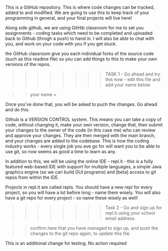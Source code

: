 This is a GitHub repository. This is where code changes can be tracked, added to and modified. We are going to use this to keep track of your programming in general, and your final projects will live here! 

Along side github, we are using GitHib classroom for me to set you assignments - coding tasks which need to be completed and uploaded back to Github (throgh a push) to hand in. I will also be able to chat with you, and work on your code with you if you get stuck. 

the GitHub classroom give you each individual forks of the source code (such as this readme file) so you can add things to this to make your own versions of the repos. 

>>>>>>>>TASK 1 - Go ahead and try this now - edit this file and add your name below 


>> your name = 


Once you've done that, you will be asked to puch the changes. Go ahead and do this. 



Github is a VERSION CONTROL system. This means you can take a copy of code, without changing it, make your own version, change that, then submit your changes to the owner of the code (in this case me) who can review and approve your changes. They are then merged with the main branch, and your changes are added to the codebase. This is how the coding industry works - every single job you eve go for will want you to be able to use git, so now seems as good a time to learn as any. 


In addition to this, we will be using the online IDE - repl.it - this is a fully featured web-based IDE with support for multiple languages, a simple Java graphics engine (so we can build GUI programs) and [beta] access to git repos from within the IDE. 

Projects in repl.it are called repls. You should have a new repl for every project, so you will have a lot before long - name them wisely. 
You will also have a git repo for every project - so name these wisely as well! 


>>>>>>>>Task 2 - Go and sign up for repl.it using your school email address.

>> confirm here that you have managed to sign up, and push the changes to the git repo again, to update this file. 

This is an additional change for testing. No action required
